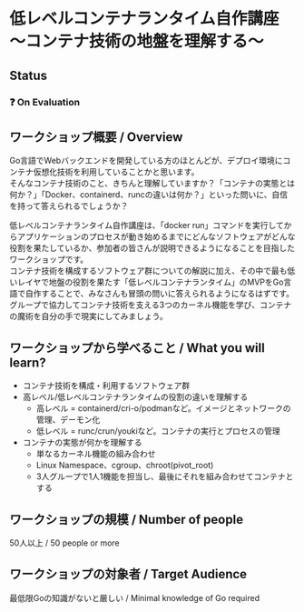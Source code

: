 # 低レベルコンテナランタイム自作講座 ～コンテナ技術の地盤を理解する～

## Status

### ❓ On Evaluation

## ワークショップ概要 / Overview

Go言語でWebバックエンドを開発している方のほとんどが、デプロイ環境にコンテナ仮想化技術を利用していることかと思います。  
そんなコンテナ技術のこと、きちんと理解していますか？「コンテナの実態とは何か？」「Docker、containerd、runcの違いは何か？」といった問いに、自信を持って答えられるでしょうか？

低レベルコンテナランタイム自作講座は、「docker run」コマンドを実行してからアプリケーションのプロセスが動き始めるまでにどんなソフトウェアがどんな役割を果たしているか、参加者の皆さんが説明できるようになることを目指したワークショップです。  
コンテナ技術を構成するソフトウェア群についての解説に加え、その中で最も低いレイヤで地盤の役割を果たす「低レベルコンテナランタイム」のMVPをGo言語で自作することで、みなさんも冒頭の問いに答えられるようになるはずです。  
グループで協力してコンテナ技術を支える3つのカーネル機能を学び、コンテナの魔術を自分の手で現実にしてみましょう。

## ワークショップから学べること / What you will learn?

- コンテナ技術を構成・利用するソフトウェア群
- 高レベル/低レベルコンテナランタイムの役割の違いを理解する
  - 高レベル = containerd/cri-o/podmanなど。イメージとネットワークの管理、デーモン化
  - 低レベル = runc/crun/youkiなど。コンテナの実行とプロセスの管理
- コンテナの実態が何かを理解する
  - 単なるカーネル機能の組み合わせ
  - Linux Namespace、cgroup、chroot(pivot_root)
  - 3人グループで1人1機能を担当し、最後にそれを組み合わせてコンテナとする

## ワークショップの規模 / Number of people

50人以上 / 50 people or more

## ワークショップの対象者 / Target Audience

最低限Goの知識がないと厳しい / Minimal knowledge of Go required
